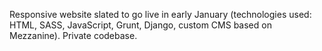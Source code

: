 Responsive website slated to go live in early January (technologies used: HTML, SASS, JavaScript, Grunt, Django, custom CMS based on Mezzanine). Private codebase.
